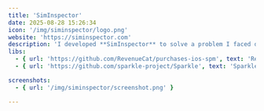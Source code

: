 ```yaml
---
title: 'SimInspector'
date: 2025-08-28 15:26:34
icon: '/img/siminspector/logo.png'
website: 'https://siminspector.com'
description: 'I developed **SimInspector** to solve a problem I faced daily: navigating iOS simulator data through terminal commands was painful. Built with SwiftUI and AppKit, this native macOS tool features real-time file monitoring powered by FSEvents, comprehensive simulator management, Quick Look integration and many more features. I focused on creating an experience that fellow developers and QAs could use immediately without any learning curve.'
libs:
  - { url: 'https://github.com/RevenueCat/purchases-ios-spm', text: 'RevenueCat' }
  - { url: 'https://github.com/sparkle-project/Sparkle', text: 'Sparkle' }

screenshots:
  - { url: '/img/siminspector/screenshot.png' }

---
```


